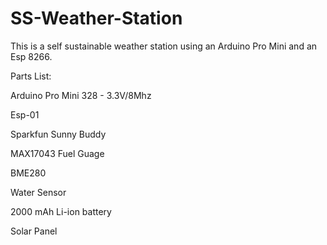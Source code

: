 # SS-Weather-Station
  This is a self sustainable weather station using an Arduino Pro Mini and an Esp 8266.
  
  
  Parts List:
  
  Arduino Pro Mini 328 - 3.3V/8Mhz
  
  Esp-01
  
  Sparkfun Sunny Buddy
  
  MAX17043 Fuel Guage
  
  BME280
  
  Water Sensor
  
  2000 mAh Li-ion battery
  
  Solar Panel

